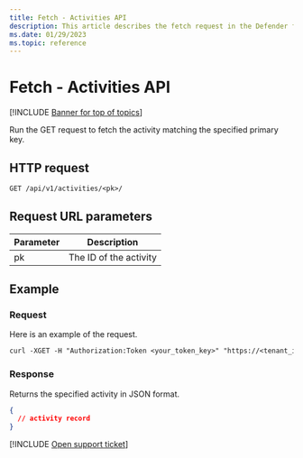 ```yaml
---
title: Fetch - Activities API
description: This article describes the fetch request in the Defender for Cloud Apps Activities API.
ms.date: 01/29/2023
ms.topic: reference
---
```

# Fetch - Activities API

[!INCLUDE [Banner for top of topics](includes/banner.md)]

Run the GET request to fetch the activity matching the specified primary key.

## HTTP request

```rest
GET /api/v1/activities/<pk>/
```

## Request URL parameters

| Parameter | Description |
| --- | --- |
| pk | The ID of the activity |

## Example

### Request

Here is an example of the request.

```rest
curl -XGET -H "Authorization:Token <your_token_key>" "https://<tenant_id>.<tenant_region>.contoso.com/api/v1/activities/<pk>/"
```

### Response

Returns the specified activity in JSON format.

```json
{
  // activity record
}
```

[!INCLUDE [Open support ticket](includes/support.md)]
